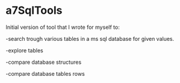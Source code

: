 # a7SqlTools
Initial version of tool that I wrote for myself to:

-search trough various tables in a ms sql database for given values.

-explore tables

-compare database structures

-compare database tables rows
